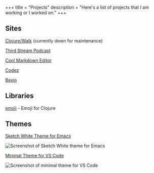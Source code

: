 +++
title = "Projects"
description = "Here's a list of projects that I am working or I worked on."
+++

## Sites

[Clojure/Walk](https://clojurewalk.com) (currently down for maintenance)

[Third Stream Podcast](https://thirdstream.life)

[Cool Markdown Editor](https://coolmarkdowneditor.org/)

[Codez](https://codez.xyz)

[Bexio](https://bexio.io)

## Libraries

[emoji](https://github.com/dawranliou/emoji) - Emoji for Clojure

## Themes

[Sketch White Theme for Emacs](https://github.com/dawranliou/emacs.d/blob/master/themes/sketch-white-theme.el)

![Screenshot of Sketch White theme for Emacs](/images/2020-11-06-syntax-highlighting-screenshot.png)

[Minimal Theme for VS Code](https://github.com/dawranliou/minimal-theme-vscode/)

![Screenshot of minimal theme for VS Code](/images/minimal-theme-vscode.png)
